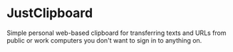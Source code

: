 # JustClipboard
Simple personal web-based clipboard for transferring texts and URLs from public or work computers you don't want to sign in to anything on.
